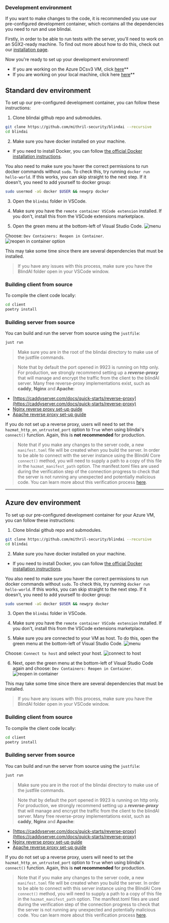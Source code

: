 ### Development environment
If you want to make changes to the code, it is recommended you use our pre-configured development container, which contains all the dependencies you need to run and use blindai.

Firstly, in order to be able to run tests with the server, you'll need to work on an SGX2-ready machine. To find out more about how to do this, check out our [installation page](../../tutorials/core/installation.md).

Now you're ready to set up your development environment!

- If you are working on the  Azure DCsv3 VM, click <a href="#Azure dev environment">here</a>**
- If you are working on your local machine, click here <a href="#Standard dev environment ">here</a>**


## Standard dev environment

To set up our pre-configured development container, you can follow these instructions:

1. Clone blindai github repo and submodules.
```bash
git clone https://github.com/mithril-security/blindai --recursive
cd blindai
```

2. Make sure you have docker installed on your machine. 
- If you need to install Docker, you can follow [the official Docker installation instructions](https://docs.docker.com/engine/install). 

You also need to make sure you haver the correct permissions to run docker commands without `sudo`. 
To check this, try running `docker run hello-world`. If this works, you can skip straight to the next step. If it doesn't, you need to add yourself to docker group: 
```bash
sudo usermod -aG docker $USER && newgrp docker
```
3. Open the `blindai` folder in VSCode.   

4. Make sure you have the `remote container VSCode extension` installed. If you don't, install this from the VSCode extensions marketplace.

5. Open the green menu at the bottom-left of Visual Studio Code.
![menu](../../../assets/Screenshot-vscode.png)

Choose: `Dev Containers: Reopen in Container`.
![reopen in container option](../../../assets/container.png)

This may take some time since there are several dependencies that must be installed.

>If you have any issues with this process, make sure you have the BlindAI folder open in your VSCode window.

### Building client from source

To compile the client code locally:
```bash
cd client
poetry install
```

### Building server from source

You can build and run the server from source using the `justfile`:
```bash
just run
```

>Make sure you are in the root of the blindai directory to make use of the justfile commands.

>Note that by default the port opened in 9923 is running on http only. For production, we strongly recommend setting up a ***reverse-proxy*** that will manage and encrypt the traffic from the client to the blindAI server. Many free reverse-proxy implementations exist, such as **caddy**, **Nginx** and **Apache**:

- [https://caddyserver.com/docs/quick-starts/reverse-proxy](https://caddyserver.com/docs/quick-starts/reverse-proxy)
- [Nginx reverse proxy set-up guide](https://docs.nginx.com/nginx/admin-guide/web-server/reverse-proxy/)
- [Apache reverse proxy set-up guide](https://httpd.apache.org/docs/2.4/howto/reverse_proxy.html)

If you do not set up a reverse proxy, users will need to set the `hazmat_http_on_untrusted_port` option to `True` when using blindai's `connect()` function. Again, this is **not recommended** for production.

>Note that if you make any changes to the server code, a new `manifest.toml` file will be created when you build the server. In order to be able to connect with the server instance using the BlindAI Core `connect()` method, you will need to supply a path to a copy of this file in the `hazmat_manifest_path` option. The manifest.toml files are used during the verification step of the connection progress to check that the server is not running any unexpected and potentially malicious code. You can learn more about this verification process [here](../../getting-started/confidential_computing.md).

------------------------------------------------


## Azure dev environment

To set up our pre-configured development container for your Azure VM, you can follow these instructions:

1. Clone blindai github repo and submodules.
```bash
git clone https://github.com/mithril-security/blindai --recursive
cd blindai
```

2. Make sure you have docker installed on your machine. 
- If you need to install Docker, you can follow [the official Docker installation instructions](https://docs.docker.com/engine/install). 

You also need to make sure you haver the correct permissions to run docker commands without `sudo`. 
To check this, try running `docker run hello-world`. If this works, you can skip straight to the next step. If it doesn't, you need to add yourself to docker group: 
```bash
sudo usermod -aG docker $USER && newgrp docker
```
3. Open the `blindai` folder in VSCode.

4. Make sure you have the `remote container VSCode extension` installed. If you don't, install this from the VSCode extensions marketplace.

5. Make sure you are connected to your VM as host. To do this, open the green menu at the bottom-left of Visual Studio Code.
![menu](../../../assets/Screenshot-vscode.png)

Choose: `Connect to host` and select your host.
![connect to host](../../../assets/host.png)

6. Next, open the green menu at the bottom-left of Visual Studio Code again and choose: 
`Dev Containers: Reopen in Container`.
![reopen in container](../../../assets/container.png)


This may take some time since there are several dependencies that must be installed.

>If you have any issues with this process, make sure you have the BlindAI folder open in your VSCode window.

### Building client from source

To compile the client code locally:
```bash
cd client
poetry install
```

### Building server from source

You can build and run the server from source using the `justfile`:
```bash
just run
```

>Make sure you are in the root of the blindai directory to make use of the justfile commands.

>Note that by default the port opened in 9923 is running on http only. For production, we strongly recommend setting up a ***reverse-proxy*** that will manage and encrypt the traffic from the client to the blindAI server. Many free reverse-proxy implementations exist, such as **caddy**, **Nginx** and **Apache**:

- [https://caddyserver.com/docs/quick-starts/reverse-proxy](https://caddyserver.com/docs/quick-starts/reverse-proxy)
- [Nginx reverse proxy set-up guide](https://docs.nginx.com/nginx/admin-guide/web-server/reverse-proxy/)
- [Apache reverse proxy set-up guide](https://httpd.apache.org/docs/2.4/howto/reverse_proxy.html)

If you do not set up a reverse proxy, users will need to set the `hazmat_http_on_untrusted_port` option to `True` when using blindai's `connect()` function. Again, this is **not recommended** for production.

>Note that if you make any changes to the server code, a new `manifest.toml` file will be created when you build the server. In order to be able to connect with this server instance using the BlindAI Core `connect()` method, you will need to supply a path to a copy of this file in the `hazmat_manifest_path` option. The manifest.toml files are used during the verification step of the connection progress to check that the server is not running any unexpected and potentially malicious code. You can learn more about this verification process [here](../../getting-started/confidential_computing.md).